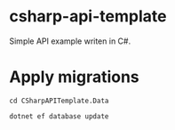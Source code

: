 # csharp-api-template
Simple API example writen in C#.

# Apply migrations
```
cd CSharpAPITemplate.Data
```
```
dotnet ef database update
```
